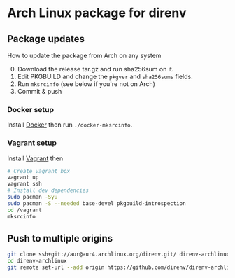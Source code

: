 # Arch Linux package for direnv

## Package updates

How to update the package from Arch on any system

0. Download the release tar.gz and run sha256sum on it.
1. Edit PKGBUILD and change the `pkgver` and `sha256sums` fields.
2. Run `mksrcinfo` (see below if you're not on Arch)
3. Commit & push

### Docker setup

Install [Docker](http://docker.com) then run `./docker-mksrcinfo`.

### Vagrant setup

Install [Vagrant](http://vagrantup.com) then

```bash
# Create vagrant box
vagrant up
vagrant ssh
# Install dev dependencies
sudo pacman -Syu
sudo pacman -S --needed base-devel pkgbuild-introspection
cd /vagrant
mksrcinfo
```

## Push to multiple origins

```bash
git clone ssh+git://aur@aur4.archlinux.org/direnv.git/ direnv-archlinux
cd direnv-archlinux
git remote set-url --add origin https://github.com/direnv/direnv-archlinux.git
```
